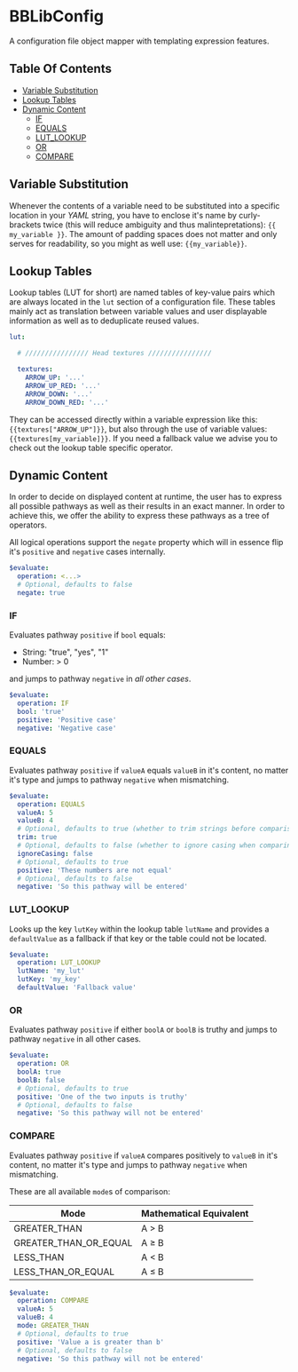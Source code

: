 # BBLibConfig

A configuration file object mapper with templating expression features.

## Table Of Contents

* [Variable Substitution](#variable-substitution)
* [Lookup Tables](#lookup-tables)
* [Dynamic Content](#dynamic-content)
  * [IF](#if)
  * [EQUALS](#equals)
  * [LUT_LOOKUP](#lut_lookup)
  * [OR](#or)
  * [COMPARE](#compare)

## Variable Substitution

Whenever the contents of a variable need to be substituted into a specific location in
your *YAML* string, you have to enclose it's name by curly-brackets twice (this will reduce
ambiguity and thus malintepretations): ``{{ my_variable }}``. The amount of padding spaces
does not matter and only serves for readability, so you might as well use: ``{{my_variable}}``.

## Lookup Tables

Lookup tables (LUT for short) are named tables of key-value pairs which are always located in
the `lut` section of a configuration file. These tables mainly act as translation between
variable values and user displayable information as well as to deduplicate reused values.

```yaml
lut:

  # //////////////// Head textures ////////////////

  textures:
    ARROW_UP: '...'
    ARROW_UP_RED: '...'
    ARROW_DOWN: '...'
    ARROW_DOWN_RED: '...'
```

They can be accessed directly within a variable expression like this: `{{textures["ARROW_UP"]}}`, but
also through the use of variable values: `{{textures[my_variable]}}`. If you need a fallback value we
advise you to check out the lookup table specific operator.

## Dynamic Content

In order to decide on displayed content at runtime, the user has to express all
possible pathways as well as their results in an exact manner. In order to achieve
this, we offer the ability to express these pathways as a tree of operators.

All logical operations support the `negate` property which will in essence flip it's `positive` and
`negative` cases internally.

```yaml
$evaluate:
  operation: <...>
  # Optional, defaults to false
  negate: true
```

### IF

Evaluates pathway `positive` if `bool` equals:
* String: "true", "yes", "1"
* Number: > 0

and jumps to pathway `negative` in *all other cases*.

```yaml
$evaluate:
  operation: IF
  bool: 'true'
  positive: 'Positive case'
  negative: 'Negative case'
```

### EQUALS

Evaluates pathway `positive` if `valueA` equals `valueB` in it's content, no matter it's type and
jumps to pathway `negative` when mismatching.

```yaml
$evaluate:
  operation: EQUALS
  valueA: 5
  valueB: 4
  # Optional, defaults to true (whether to trim strings before comparison)
  trim: true
  # Optional, defaults to false (whether to ignore casing when comparing strings)
  ignoreCasing: false
  # Optional, defaults to true
  positive: 'These numbers are not equal'
  # Optional, defaults to false
  negative: 'So this pathway will be entered'
```

### LUT_LOOKUP

Looks up the key `lutKey` within the lookup table `lutName` and provides a `defaultValue` as a
fallback if that key or the table could not be located.

```yaml
$evaluate:
  operation: LUT_LOOKUP
  lutName: 'my_lut'
  lutKey: 'my_key'
  defaultValue: 'Fallback value'
```
### OR

Evaluates pathway `positive` if either `boolA` or `boolB` is truthy and jumps to pathway `negative` in all other cases.


```yaml
$evaluate:
  operation: OR
  boolA: true
  boolB: false
  # Optional, defaults to true
  positive: 'One of the two inputs is truthy'
  # Optional, defaults to false
  negative: 'So this pathway will not be entered'
```

### COMPARE

Evaluates pathway `positive` if `valueA` compares positively to `valueB` in it's content, no matter it's
type and jumps to pathway `negative` when mismatching.

These are all available `mode`s of comparison:

| Mode                  | Mathematical Equivalent |
|-----------------------|-------------------------|
| GREATER_THAN          | A > B                   |
| GREATER_THAN_OR_EQUAL | A ≥ B                   |
| LESS_THAN             | A < B                   |
| LESS_THAN_OR_EQUAL    | A ≤ B                   |

```yaml
$evaluate:
  operation: COMPARE
  valueA: 5
  valueB: 4
  mode: GREATER_THAN
  # Optional, defaults to true
  positive: 'Value a is greater than b'
  # Optional, defaults to false
  negative: 'So this pathway will not be entered'
```
